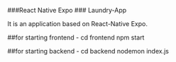 ###React Native Expo ### Laundry-App

It is an application based on React-Native Expo.

##for starting frontend -
cd frontend
npm start

##for starting backend - 
cd backend
nodemon index.js

